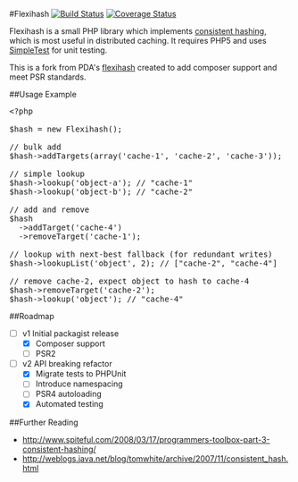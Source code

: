#Flexihash
[![Build Status](https://travis-ci.org/dmnc/flexihash.svg?branch=master)](https://travis-ci.org/dmnc/flexihash) [![Coverage Status](https://coveralls.io/repos/dmnc/flexihash/badge.svg?branch=master&service=github)](https://coveralls.io/github/dmnc/flexihash?branch=master)

Flexihash is a small PHP library which implements [consistent hashing](http://en.wikipedia.org/wiki/Consistent_hashing), which is most useful in distributed caching.  It requires PHP5 and uses [SimpleTest](http://simpletest.org/) for unit testing.

This is a fork from PDA's [flexihash](https://github.com/pda/flexihash) created to add composer support and meet PSR standards.

##Usage Example

<pre>
&lt;?php

$hash = new Flexihash();

// bulk add
$hash->addTargets(array('cache-1', 'cache-2', 'cache-3'));

// simple lookup
$hash->lookup('object-a'); // "cache-1"
$hash->lookup('object-b'); // "cache-2"

// add and remove
$hash
  ->addTarget('cache-4')
  ->removeTarget('cache-1');

// lookup with next-best fallback (for redundant writes)
$hash->lookupList('object', 2); // ["cache-2", "cache-4"]

// remove cache-2, expect object to hash to cache-4
$hash->removeTarget('cache-2');
$hash->lookup('object'); // "cache-4"
</pre>


##Roadmap
- [ ] v1 Initial packagist release
  - [x] Composer support
  - [ ] PSR2
- [ ] v2 API breaking refactor
  - [x] Migrate tests to PHPUnit
  - [ ] Introduce namespacing
  - [ ] PSR4 autoloading
  - [x] Automated testing

##Further Reading

  * http://www.spiteful.com/2008/03/17/programmers-toolbox-part-3-consistent-hashing/
  * http://weblogs.java.net/blog/tomwhite/archive/2007/11/consistent_hash.html

